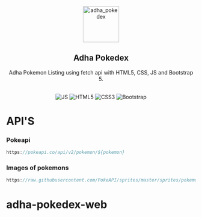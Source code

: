 <div align="center"> 
  <img src="https://cdn-icons-png.flaticon.com/512/528/528101.png" alt="adha_pokedex" width="96" height="96" class="d-inline-block align-text-top">
  <h2>Adha Pokedex</h2>
  Adha Pokemon Listing using fetch api with HTML5, CSS, JS and Bootstrap 5.<br><br>

![JS](https://img.shields.io/badge/JavaScript-323330?style=for-the-badge&logo=javascript&logoColor=F7DF1E)
![HTML5](https://img.shields.io/badge/HTML5-E34F26?style=for-the-badge&logo=html5&logoColor=white)
![CSS3](https://img.shields.io/badge/CSS3-1572B6?style=for-the-badge&logo=css3&logoColor=white)
![Bootstrap](https://img.shields.io/badge/Bootstrap-563D7C?style=for-the-badge&logo=bootstrap&logoColor=white)

</div>

# API'S

### Pokeapi

```js
https://pokeapi.co/api/v2/pokemon/${pokemon}
```

### Images of pokemons

```js
https://raw.githubusercontent.com/PokeAPI/sprites/master/sprites/pokemon/other/official-artwork/${pokemon}.png
```
# adha-pokedex-web
